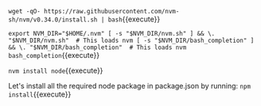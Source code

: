 
`wget -qO- https://raw.githubusercontent.com/nvm-sh/nvm/v0.34.0/install.sh | bash`{{execute}}

`export NVM_DIR="$HOME/.nvm"
[ -s "$NVM_DIR/nvm.sh" ] && \. "$NVM_DIR/nvm.sh"  # This loads nvm
[ -s "$NVM_DIR/bash_completion" ] && \. "$NVM_DIR/bash_completion"  # This loads nvm bash_completion`{{execute}}

`nvm install node`{{execute}}

Let's install all the required node package in package.json by running: `npm install`{{execute}}
